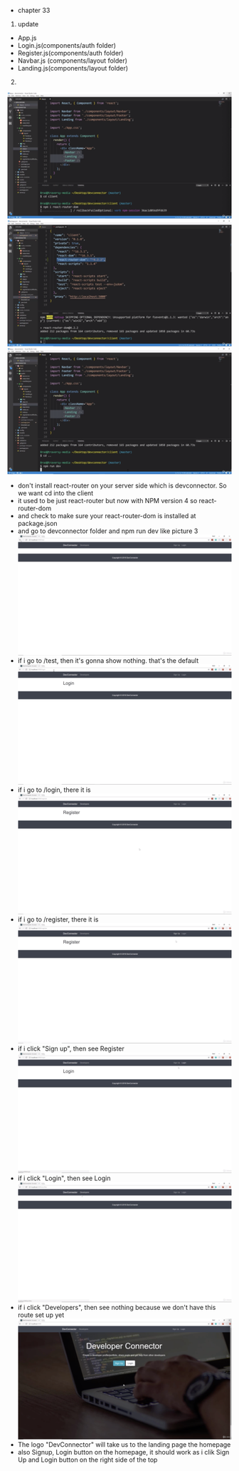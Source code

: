 - chapter 33
1. update
- App.js
- Login.js(components/auth folder)
- Register.js(components/auth folder)
- Navbar.js (components/layout folder)
- Landing.js(components/layout folder)

2.
![](images/react-router-setup-v4-1.png)
![](images/react-router-setup-v4-2.png)
![](images/react-router-setup-v4-3.png)
- don't install react-router on your server side which is devconnector. So we want cd into the client
- it used to be just react-router but now with NPM version 4 so react-router-dom
- and check to make sure your react-router-dom is installed at package.json
- and go to devconnector folder and npm run dev like picture 3
![](images/react-router-setup-v4-4.png)
- if i go to /test, then it's gonna show nothing. that's the default
![](images/react-router-setup-v4-5.png)
- if i go to /login, there it is
![](images/react-router-setup-v4-6.png)
- if i go to /register, there it is
![](images/react-router-setup-v4-7.png)
- if i click "Sign up", then see Register
![](images/react-router-setup-v4-8.png)
- if i click "Login", then see Login
![](images/react-router-setup-v4-9.png)
- if i click "Developers", then see nothing because we don't have this route set up yet
![](images/react-router-setup-v4-10.png)
- The logo "DevConnector" will take us to the landing page the homepage
- also Signup, Login button on the homepage, it should work as i clik Sign Up and Login button on the right side of the top
